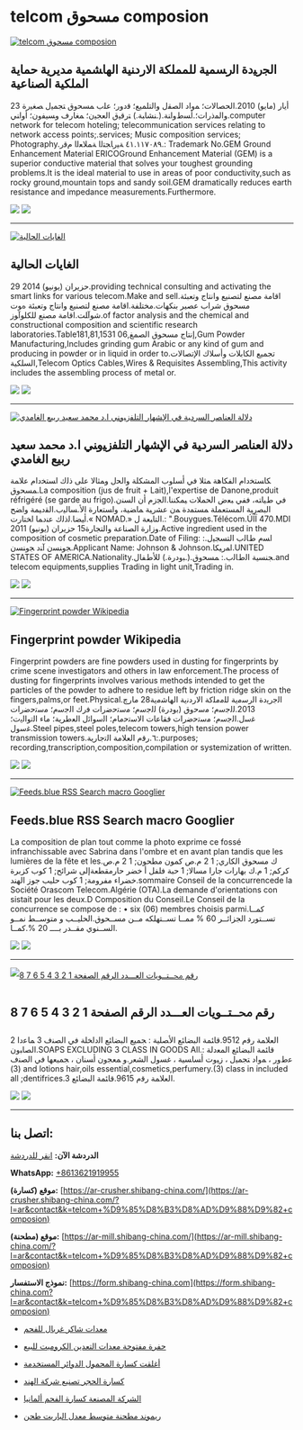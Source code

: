 # telcom مسحوق composion

<a href="https://swt.shibang-china.com/?l=ar&img&k=telcom+%D9%85%D8%B3%D8%AD%D9%88%D9%82+composion" target="_blank">![telcom مسحوق composion](http://static.shibang-china.com/all-800x300/701.jpg)</a>

## ﺍﻟﺠﺭﻴﺩﺓ ﺍﻟﺭﺴﻤﻴﺔ ﻟﻠﻤﻤﻠﻜﺔ ﺍﻻﺭﺩﻨﻴﺔ ﺍﻟﻬﺎﺸﻤﻴﺔ مديرية حماية الملكية الصناعية
23 أيار (مايو) 2010.ﺍﻟﺤﺼﺎﻻﺕ؛ ﻤﻭﺍﺩ ﺍﻟﺼﻘل ﻭﺍﻟﺘﻠﻤﻴﻊ؛ ﻗﺩﻭﺭ؛ ﻋﻠﺏ ﻤﺴﺤﻭﻕ ﺘﺠﻤﻴل ﺼﻐﻴﺭﺓ ﻭﺍﻟﻤﺫﺭﺍﺕ؛.ﺃﺴﻁﻭﺍﻨﺔ.(.ﻨﺸﺎﺒﺔ.) ﺘﺭﻗﻴﻕ ﺍﻟﻌﺠﻴﻥ؛ ﻤﻐﺎﺭﻑ ﻭﺴﻴﻔﻭﻥ؛ ﺃﻭﺍﻨﻲ.computer network for telecom hoteling; telecommunication services relating to network access points;.services; Music composition services; Photography.٤١.١١٧٠٨٩ ﺔﻴﺭﺎﺠﺘﻟﺍ ﺔﻤﻼﻌﻟﺍ ﻡﻗﺭ.: Trademark No.GEM Ground Enhancement Material ERICOGround Enhancement Material (GEM) is a superior conductive material that solves your toughest grounding problems.It is the ideal material to use in areas of poor conductivity,such as rocky ground,mountain tops and sandy soil.GEM dramatically reduces earth resistance and impedance measurements.Furthermore.


<a href="https://whatsapp.shibangsoft.com/WhatsApp.php" target="_blank" title="WhatsApp">![](http://static.shibang-china.com/icon/whatsapp.png)</a> <a href="https://swt.shibang-china.com/?l=ar&icon&k=telcom+%D9%85%D8%B3%D8%AD%D9%88%D9%82+composion" target="_blank">![](http://static.shibang-china.com/icon/chat-ar.png)</a>

---

<a href="https://swt.shibang-china.com/?l=ar&img&k=telcom+%D9%85%D8%B3%D8%AD%D9%88%D9%82+composion" target="_blank">![الغايات الحالية](http://static.shibang-china.com/all-800x300/1054.jpg)</a>

## الغايات الحالية
29 حزيران (يونيو) 2014.providing technical consulting and activating the smart links for various telecom.Make and sell.اﻗﺎﻣﺔ ﻣﺼﻨﻊ ﻟﺘﺼﻨﻴﻊ واﻧﺘﺎج وﺗﻌﺒﺌﺔ ﻣﺴﺤﻮق ﺷﺮاب ﻋﺼﻴﺮ ﺑﻨﻜﻬﺎت.ﻣﺨﺘﻠﻔﺔ.اﻗﺎﻣﺔ ﻣﺼﻨﻊ ﻟﺘﺼﻨﻴﻊ واﻧﺘﺎج وﺗﻌﺒﺌﺔ هﻮت ﺷﻮآﻠﺖ.اﻗﺎﻣﺔ ﻣﺼﻨﻊ ﻟﻠﻜﻠﻮآﻮز.of factor analysis and the chemical and constructional composition and scientific research laboratories.Table181,81,1531 06,إنتاج مسحوق الصمغ,Gum Powder Manufacturing,Includes grinding gum Arabic or any kind of gum and producing in powder or in liquid in order to.تجميع الكابلات وأسلاك الإتصالات السلكية,Telecom Optics Cables,Wires &amp; Requisites Assembling,This activity includes the assembling process of metal or.


<a href="https://whatsapp.shibangsoft.com/WhatsApp.php" target="_blank" title="WhatsApp">![](http://static.shibang-china.com/icon/whatsapp.png)</a> <a href="https://swt.shibang-china.com/?l=ar&icon&k=telcom+%D9%85%D8%B3%D8%AD%D9%88%D9%82+composion" target="_blank">![](http://static.shibang-china.com/icon/chat-ar.png)</a>

---

<a href="https://swt.shibang-china.com/?l=ar&img&k=telcom+%D9%85%D8%B3%D8%AD%D9%88%D9%82+composion" target="_blank">![ﺩﻻﻟﺔ ﺍﻟﻌﻨﺎﺼﺭ ﺍﻟﺴﺭﺩﻴﺔ ﻓﻲ ﺍﻹﺸﻬﺎﺭ ﺍﻟﺘﻠﻔﺯﻴﻭﻨﻲ ا.د محمد سعيد ربيع الغامدي](http://static.shibang-china.com/all-800x300/533.jpg)</a>

## ﺩﻻﻟﺔ ﺍﻟﻌﻨﺎﺼﺭ ﺍﻟﺴﺭﺩﻴﺔ ﻓﻲ ﺍﻹﺸﻬﺎﺭ ﺍﻟﺘﻠﻔﺯﻴﻭﻨﻲ ا.د محمد سعيد ربيع الغامدي
ﻜﺎﺴﺘﺨﺩﺍﻡ ﺍﻟﻔﻜﺎﻫﺔ ﻤﺜﻼ ﻓﻲ ﺃﺴﻠﻭﺏ ﺍﻟﻤﺸﻜﻠﺔ ﻭﺍﻟﺤل ﻭﻤﺜﺎﻻ ﻋﻠﻰ ﺫﻟﻙ ﺍﺴﺘﺨﺩﺍﻡ ﻋﻼﻤﺔ ﻤﺴﺤﻭﻕ.La composition (jus de fruit + Lait),l&#39;expertise de Danone,produit réfrigéré (se garde au frigo).ﻓﻲ ﻁﻴﺎﺘﻪ، ﻓﻔﻲ ﺒﻌﺽ ﺍﻟﺤﻤﻼﺕ ﻴﻤﻜﻨﻨﺎ.ﺍﻟﺠﺯﻡ ﺃﻥ ﺍﻟﺴﻨﻥ ﺍﻟﺒﺼﺭﻴﺔ ﺍﻟﻤﺴﺘﻌﻤﻠﺔ ﻤﺴﺘﻤﺩﺓ ﻤﻥ ﻋﺸﺭﻴﺔ ﻤﺎﻀﻴﺔ، ﻭﺍﺴﺘﻌﺎﺭﺓ ﺍﻷ.ﺴﺎﻟﻴﺏ.ﺍﻟﻘﺩﻴﻤﺔ ﻭﺍﻀﺢ ﺃﻴﻀﺎ.ﻟﺫﻟﻙ ﻋﻨﺩﻤﺎ ﺍﺨﺘﺎﺭﺕ.« NOMAD.» ﺍﻟﺘﺎﺒﻌﺔ ل.: &quot;.Bouygues.Télécom.ÚÏÏ 470.MDI وزارة الصناعة والتجارة15 حزيران (يونيو) 2011.Active ingredient used in the composition of cosmetic preparation.Date of Filing: ﺍﺴﻡ ﻁﺎﻟﺏ ﺍﻟﺘﺴﺠﻴل.: ﺠﻭﻨﺴﻥ ﺁﻨﺩ ﺠﻭﻨﺴﻥ.Applicant Name: Johnson &amp; Johnson.ﺍﻤﺭﻴﻜﺎ.UNITED STATES OF AMERICA.Nationality.ﺠﻨﺴﻴﺔ ﺍﻟﻁﺎﻟﺏ.: ﻤﺴﺤﻭﻕ.(.ﺒﻭﺩﺭﺓ.) ﻟﻸﻁﻔﺎل.and telecom equipments,supplies Trading in light unit,Trading in.


<a href="https://whatsapp.shibangsoft.com/WhatsApp.php" target="_blank" title="WhatsApp">![](http://static.shibang-china.com/icon/whatsapp.png)</a> <a href="https://swt.shibang-china.com/?l=ar&icon&k=telcom+%D9%85%D8%B3%D8%AD%D9%88%D9%82+composion" target="_blank">![](http://static.shibang-china.com/icon/chat-ar.png)</a>

---

<a href="https://swt.shibang-china.com/?l=ar&img&k=telcom+%D9%85%D8%B3%D8%AD%D9%88%D9%82+composion" target="_blank">![Fingerprint powder Wikipedia](http://static.shibang-china.com/all-800x300/512.jpg)</a>

## Fingerprint powder Wikipedia
Fingerprint powders are fine powders used in dusting for fingerprints by crime scene investigators and others in law enforcement.The process of dusting for fingerprints involves various methods intended to get the particles of the powder to adhere to residue left by friction ridge skin on the fingers,palms,or feet.Physical.اﻟﺟرﻳدة اﻟرﺳﻣﻳﺔ ﻟﻠﻣﻣﻠﻛﺔ اﻻردﻧﻳﺔ اﻟﻬﺎﺷﻣﻳﺔ28 مارچ 2013.ﻟﻟﺟﺳم؛ ﻣﺳﺣوق (ﺑودرة) ﻟﻟﺟﺳم؛ ﻣﺳﺗﺣﺿرات ﻓرك اﻟﺟﺳم؛ ﻣﺳﺗﺣﺿرات ﻏﺳل.اﻟﺟﺳم؛ ﻣﺳﺗﺣﺿرات ﻓﻘﺎﻋﺎت اﻻﺳﺗﺣﻣﺎم؛ اﻟﺳواﺋل اﻟﻌطرﯾﺔ؛ ﻣﺎء اﻟﺗواﻟﯾت؛ ﻏﺳول.Steel pipes,steel poles,telecom towers,high tension power transmission towers.٦.رﻗم اﻟﻌﻼﻣﺔ اﻟﺗﺟﺎرﯾﺔ:.purposes; recording,transcription,composition,compilation or systemization of written.


<a href="https://whatsapp.shibangsoft.com/WhatsApp.php" target="_blank" title="WhatsApp">![](http://static.shibang-china.com/icon/whatsapp.png)</a> <a href="https://swt.shibang-china.com/?l=ar&icon&k=telcom+%D9%85%D8%B3%D8%AD%D9%88%D9%82+composion" target="_blank">![](http://static.shibang-china.com/icon/chat-ar.png)</a>

---

<a href="https://swt.shibang-china.com/?l=ar&img&k=telcom+%D9%85%D8%B3%D8%AD%D9%88%D9%82+composion" target="_blank">![Feeds.blue RSS Search macro Googlier](http://static.shibang-china.com/all-800x300/955.jpg)</a>

## Feeds.blue RSS Search macro Googlier
La composition de plan tout comme la photo exprime ce fossé infranchissable avec Sabrina dans l&#39;ombre et en avant plan tandis que les lumières de la fête et les.ك مسحوق الكاري; 1 2 م.ص كمون مطحون; 1 2 م.ص كركم; 1 م.ك بهارات جارا مسالا; 1 حبة فلفل أ خضر حارمقطعةإلى شرائح; 1 كوب كزبرة خضراء مفرومة; 1 كوب حليب جوز الهند.sommaire Conseil de la concurrencede la Société Orascom Telecom.Algérie (OTA).La demande d&#39;orientations con sistait pour les deux.D Composition du Conseil.Le Conseil de la concurrence se compose de : • six (06) membres choisis parmi.كمــا تســتورد الجزائــر 60 % ممــا تســتهلكه مــن مســحوق.الحليــب و متوســط نمــو الســنوي مقــدر بــــ 20 %.كمــا.


<a href="https://whatsapp.shibangsoft.com/WhatsApp.php" target="_blank" title="WhatsApp">![](http://static.shibang-china.com/icon/whatsapp.png)</a> <a href="https://swt.shibang-china.com/?l=ar&icon&k=telcom+%D9%85%D8%B3%D8%AD%D9%88%D9%82+composion" target="_blank">![](http://static.shibang-china.com/icon/chat-ar.png)</a>

---

<a href="https://swt.shibang-china.com/?l=ar&img&k=telcom+%D9%85%D8%B3%D8%AD%D9%88%D9%82+composion" target="_blank">![ﺭﻗﻢ ﳏــﺘــﻮﻳﺎﺕ ﺍﻟﻌـــﺪﺩ ﺍﻟﺮﻗﻢ ﺍﻟﺼﻔﺤﺔ 1 2 3 4 5 6 7 8](http://static.shibang-china.com/all-800x300/957.jpg)</a>

## ﺭﻗﻢ ﳏــﺘــﻮﻳﺎﺕ ﺍﻟﻌـــﺪﺩ ﺍﻟﺮﻗﻢ ﺍﻟﺼﻔﺤﺔ 1 2 3 4 5 6 7 8
2 ﺍﻟﻌﻼﻤﺔ ﺭﻗﻡ 9512.ﻗﺎﺌﻤﺔ ﺍﻟﺒﻀﺎﺌﻊ ﺍﻷﺼﻠﻴﺔ : ﺠﻤﻴﻊ ﺍﻟﺒﻀﺎﺌﻊ ﺍﻟﺩﺍﺨﻠﺔ ﻓﻲ ﺍﻟﺼﻨﻑ 3 ﻤﺎﻋﺩﺍ ﺍﻟﺼﺎﺒﻭﻥ.SOAPS EXCLUDING 3 CLASS IN GOODS All.ﻗﺎﺌﻤﺔ ﺍﻟﺒﻀﺎﺌﻊ ﺍﻟﻤﻌﺩﻟﺔ : ﻋﻁﻭﺭ ، ﻤﻭﺍﺩ ﺘﺠﻤﻴل ، ﺯﻴﻭﺕ ﺃﺴﺎﺴﻴﺔ ، ﻏﺴﻭل ﺍﻟﺸﻌﺭ.ﻭ ﻤﻌﺠﻭﻥ ﺃﺴﻨﺎﻥ ، ﺠﻤﻴﻌﻬﺎ ﻓﻲ ﺍﻟﺼﻨﻑ (3) and lotions hair,oils essential,cosmetics,perfumery.(3) class in included all ;dentifrices.3 ﺍﻟﻌﻼﻤﺔ ﺭﻗﻡ 9615.ﻗﺎﺌﻤﺔ ﺍﻟﺒﻀﺎﺌﻊ.

<a href="https://whatsapp.shibangsoft.com/WhatsApp.php" target="_blank" title="WhatsApp">![](http://static.shibang-china.com/icon/whatsapp.png)</a> <a href="https://swt.shibang-china.com/?l=ar&icon&k=telcom+%D9%85%D8%B3%D8%AD%D9%88%D9%82+composion" target="_blank">![](http://static.shibang-china.com/icon/chat-ar.png)</a>

---
## اتصل بنا:

**الدردشة الآن:** [انقر للدردشة](https://swt.shibang-china.com?l=ar&contact&k=telcom+%D9%85%D8%B3%D8%AD%D9%88%D9%82+composion)

**WhatsApp:**  [+8613621919955](https://whatsapp.shibangsoft.com/WhatsApp.php)

**موقع (كسارة):** [https://ar-crusher.shibang-china.com/](https://ar-crusher.shibang-china.com/?l=ar&contact&k=telcom+%D9%85%D8%B3%D8%AD%D9%88%D9%82+composion)

**موقع (مطحنة):** [https://ar-mill.shibang-china.com/](https://ar-mill.shibang-china.com/?l=ar&contact&k=telcom+%D9%85%D8%B3%D8%AD%D9%88%D9%82+composion)

**نموذج الاستفسار:** [https://form.shibang-china.com](https://form.shibang-china.com?l=ar&contact&k=telcom+%D9%85%D8%B3%D8%AD%D9%88%D9%82+composion)

* [معدات شاكر غربال للفحم](../28/%D9%85%D8%B9%D8%AF%D8%A7%D8%AA%20%D8%B4%D8%A7%D9%83%D8%B1%20%D8%BA%D8%B1%D8%A8%D8%A7%D9%84%20%D9%84%D9%84%D9%81%D8%AD%D9%85.md)

* [حفرة مفتوحة معدات التعدين الكروميت للبيع](../28/%D8%AD%D9%81%D8%B1%D8%A9%20%D9%85%D9%81%D8%AA%D9%88%D8%AD%D8%A9%20%D9%85%D8%B9%D8%AF%D8%A7%D8%AA%20%D8%A7%D9%84%D8%AA%D8%B9%D8%AF%D9%8A%D9%86%20%D8%A7%D9%84%D9%83%D8%B1%D9%88%D9%85%D9%8A%D8%AA%20%D9%84%D9%84%D8%A8%D9%8A%D8%B9.md)

* [أغلقت كسارة المحمول الدوائر المستخدمة](../29/%D8%A3%D8%BA%D9%84%D9%82%D8%AA%20%D9%83%D8%B3%D8%A7%D8%B1%D8%A9%20%D8%A7%D9%84%D9%85%D8%AD%D9%85%D9%88%D9%84%20%D8%A7%D9%84%D8%AF%D9%88%D8%A7%D8%A6%D8%B1%20%D8%A7%D9%84%D9%85%D8%B3%D8%AA%D8%AE%D8%AF%D9%85%D8%A9.md)

* [كسارة الحجر تصنيع شركة الهند](../27/%D9%83%D8%B3%D8%A7%D8%B1%D8%A9%20%D8%A7%D9%84%D8%AD%D8%AC%D8%B1%20%D8%AA%D8%B5%D9%86%D9%8A%D8%B9%20%D8%B4%D8%B1%D9%83%D8%A9%20%D8%A7%D9%84%D9%87%D9%86%D8%AF.md)

* [الشركة المصنعة كسارة الفحم ألمانيا](../26/%D8%A7%D9%84%D8%B4%D8%B1%D9%83%D8%A9%20%D8%A7%D9%84%D9%85%D8%B5%D9%86%D8%B9%D8%A9%20%D9%83%D8%B3%D8%A7%D8%B1%D8%A9%20%D8%A7%D9%84%D9%81%D8%AD%D9%85%20%D8%A3%D9%84%D9%85%D8%A7%D9%86%D9%8A%D8%A7.md)

* [ريموند مطحنة متوسط ​​معدل الباريت طحن](../29/%D8%B1%D9%8A%D9%85%D9%88%D9%86%D8%AF%20%D9%85%D8%B7%D8%AD%D9%86%D8%A9%20%D9%85%D8%AA%D9%88%D8%B3%D8%B7%20%E2%80%8B%E2%80%8B%D9%85%D8%B9%D8%AF%D9%84%20%D8%A7%D9%84%D8%A8%D8%A7%D8%B1%D9%8A%D8%AA%20%D8%B7%D8%AD%D9%86.md)